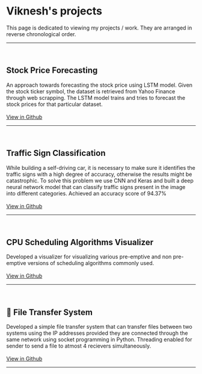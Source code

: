 # Viknesh's projects

This page is dedicated to viewing my projects / work. They are arranged in reverse chronological order.

***

<br>

## Stock Price Forecasting
An approach towards forecasting the stock price using LSTM model. Given the stock ticker symbol, the dataset is retrieved from Yahoo Finance through web scrapping. The LSTM model trains and tries to forecast the stock prices for that particular dataset. <br><br>
<a href="https://github.com/Viknesh-Rajaramon/Stock-Price-Forecasting" target="_blank">View in Github</a> <br>


***

<br>

## Traffic Sign Classification
While building a self-driving car, it is necessary to make sure it identifies the traffic signs with a high degree of accuracy, otherwise the results might be catastrophic. To solve this problem we use CNN and Keras and built a deep neural network model that can classify traffic signs present in the image into different categories. Achieved an accuracy score of 94.37% <br> <br> 
<a href="https://github.com/Viknesh-Rajaramon/Traffic-Sign-Classification" target="_blank">View in Github</a> <br>


***

<br>

## CPU Scheduling Algorithms Visualizer
Developed a visualizer for visualizing various pre-emptive and non pre-emptive versions of scheduling algorithms commonly used. <br> <br>
<a href="[https://github.com/Viknesh-Rajaramon/Scheduling-Algorithms-Visualiser](https://github.com/Viknesh-Rajaramon/CPU-Scheduling-Algorithms-Visualiser)" target="_blank">View in Github</a> <br>

***

<br>

## 🍷 File Transfer System
Developed a simple file transfer system that can transfer files between two systems using the IP addresses provided they are connected through the same network using socket programming in Python. Threading enabled for sender to send a file to atmost 4 recievers simultaneously. <br> <br>
<a href="https://github.com/Viknesh-Rajaramon/File-Transfer-System" target="_blank">View in Github</a> <br>

***
